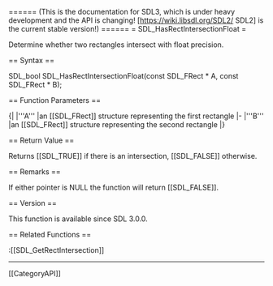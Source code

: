 ====== (This is the documentation for SDL3, which is under heavy development and the API is changing! [https://wiki.libsdl.org/SDL2/ SDL2] is the current stable version!) ======
= SDL_HasRectIntersectionFloat =

Determine whether two rectangles intersect with float precision.

== Syntax ==

<syntaxhighlight lang='c'>
SDL_bool SDL_HasRectIntersectionFloat(const SDL_FRect * A,
                              const SDL_FRect * B);
</syntaxhighlight>

== Function Parameters ==

{|
|'''A'''
|an [[SDL_FRect]] structure representing the first rectangle
|-
|'''B'''
|an [[SDL_FRect]] structure representing the second rectangle
|}

== Return Value ==

Returns [[SDL_TRUE]] if there is an intersection, [[SDL_FALSE]] otherwise.

== Remarks ==

If either pointer is NULL the function will return [[SDL_FALSE]].

== Version ==

This function is available since SDL 3.0.0.

== Related Functions ==

:[[SDL_GetRectIntersection]]

----
[[CategoryAPI]]


